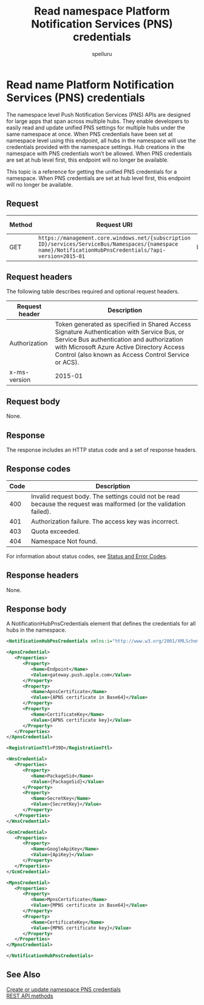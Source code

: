 ﻿---
title: "Read namespace Platform Notification Services (PNS) credentials"
ms.custom: ""
ms.date: 04/05/2019
ms.reviewer: ""
ms.service: "notification-hubs"
ms.suite: ""
ms.tgt_pltfrm: ""
ms.topic: "reference"
author: "spelluru"
ms.author: "spelluru"
manager: "timlt"

---

# Read name Platform Notification Services (PNS) credentials
The namespace level Push Notification Services (PNS) APIs are designed for large apps that span across multiple hubs. They enable developers to easily read and update unified PNS settings for multiple hubs under the same namespace at once. When PNS credentials have been set at namespace level using this endpoint, all hubs in the namespace will use the credentials provided with the namespace settings. Hub creations in the namespace with PNS credentials won’t be allowed. When PNS credentials are set at hub level first, this endpoint will no longer be available.

This topic is a reference for getting the unified PNS credentials for a namespace. When PNS credentials are set at hub level first, this endpoint will no longer be available.

## Request

| Method | Request URI | HTTP version |
| ------ | ----------- | ------------ |
| GET | `https://management.core.windows.net/{subscription ID}/services/ServiceBus/Namespaces/{namespace name}/NotificationHubPnsCredentials/?api-version=2015-01` | HTTP/1.1 |

## Request headers

The following table describes required and optional request headers.

| Request header | Description |
| -------------- | ----------- |
| Authorization | Token generated as specified in Shared Access Signature Authentication with Service Bus, or Service Bus authentication and authorization with Microsoft Azure Active Directory Access Control (also known as Access Control Service or ACS). |
| x-ms-version | 2015-01 |

## Request body

None.

## Response

The response includes an HTTP status code and a set of response headers.

## Response codes

| Code |  Description |
| ---- | ------------ |
| 400 | Invalid request body. The settings could not be read because the request was malformed (or the validation failed). |
| 401 | Authorization failure. The access key was incorrect. |
| 403 | Quota exceeded. |
| 404 | Namespace Not found. |

For information about status codes, see [Status and Error Codes](/rest/api/storageservices/Common-REST-API-Error-Codes).

## Response headers

None.

## Response body

A NotificationHubPnsCredentials element that defines the credentials for all hubs in the namespace.

```xml
<NotificationHubPnsCredentials xmlns:i="http://www.w3.org/2001/XMLSchema-instance" xmlns="http://schemas.microsoft.com/netservices/2010/10/servicebus/connect">

<ApnsCredential>
   <Properties>
      <Property>
         <Name>Endpoint</Name>
         <Value>gateway.push.apple.com</Value>
      </Property>
      <Property>
         <Name>ApnsCertificate</Name>
         <Value>{APNS certificate in Base64}</Value>
      </Property>
      <Property>
         <Name>CertificateKey</Name>
         <Value>{APNS certificate key}</Value>
      </Property>
   </Properties>
</ApnsCredential>

<RegistrationTtl>P39D</RegistrationTtl>

<WnsCredential>
   <Properties>
      <Property>
         <Name>PackageSid</Name>
         <Value>{PackageSid}</Value>
      </Property>
      <Property>
         <Name>SecretKey</Name>
         <Value>{SecretKey}</Value>
      </Property>
   </Properties>
</WnsCredential>

<GcmCredential>
   <Properties>
      <Property>
         <Name>GoogleApiKey</Name>
         <Value>{ApiKey}</Value>
      </Property>
   </Properties>
</GcmCredential>

<MpnsCredential>
   <Properties>
      <Property>
         <Name>MpnsCertificate</Name>
         <Value>{MPNS certificate in Base64}</Value>
      </Property>
      <Property>
         <Name>CertificateKey</Name>
         <Value>{MPNS certificate key}</Value>
      </Property>
   </Properties>
</MpnsCredential>

</NotificationHubPnsCredentials>
```
## See Also

[Create or update namespace PNS credentials](create-update-namespace-pns-credentials.md)  
[REST API methods](rest-api-methods.md)

